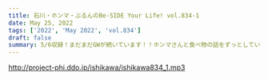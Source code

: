 ```yaml
---
title: 石川・ホンマ・ぶるんのBe-SIDE Your Life! vol.834-1
date: May 25, 2022
tags: ['2022', 'May 2022', 'vol.834']
draft: false
summary: 5/6収録！まだまだGWが続いています！！ホンマさんと食べ物の話をずっとしています！
---
```


http://project-phi.ddo.jp/ishikawa/ishikawa834_1.mp3
